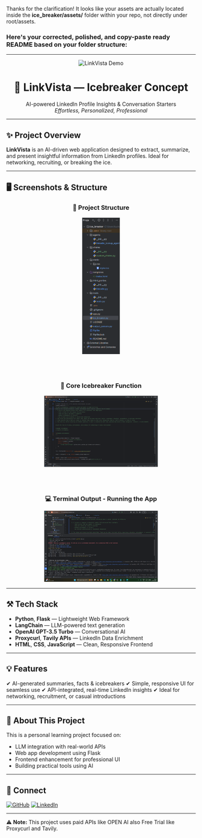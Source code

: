 Thanks for the clarification! It looks like your assets are actually located inside the **ice\_breaker/assets/** folder within your repo, not directly under root/assets.

### Here's your corrected, polished, and copy-paste ready README based on your folder structure:

---

<p align="center">
  <img src="https://github.com/tchourse/linkvista-icebreaker/raw/main/ice_breaker/assets/demo_app.gif" width="70%" alt="LinkVista Demo">
</p>

<h1 align="center">🔗 LinkVista — Icebreaker Concept</h1>

<p align="center">
  AI-powered LinkedIn Profile Insights & Conversation Starters<br>
  <em>Effortless, Personalized, Professional</em>
</p>

---

## ✨ **Project Overview**

**LinkVista** is an AI-driven web application designed to extract, summarize, and present insightful information from LinkedIn profiles. Ideal for networking, recruiting, or breaking the ice.

---

## 🖥️ **Screenshots & Structure**

<div align="center">

### 📁 Project Structure

<img src="https://github.com/tchourse/linkvista-icebreaker/raw/main/ice_breaker/assets/project_structure.png" width="20%" alt="Project Structure Screenshot">

<br><br>

### 🧩 Core Icebreaker Function

<img src="https://github.com/tchourse/linkvista-icebreaker/raw/main/ice_breaker/assets/icebreaker_function.png" width="60%" alt="Icebreaker Function Screenshot">

<br><br>

### 💻 Terminal Output - Running the App

<img src="https://github.com/tchourse/linkvista-icebreaker/raw/main/ice_breaker/assets/terminal_output.png" width="60%" alt="Terminal Output Screenshot">

</div>

---

## ⚒️ **Tech Stack**

* **Python**, **Flask** — Lightweight Web Framework
* **LangChain** — LLM-powered text generation
* **OpenAI GPT-3.5 Turbo** — Conversational AI
* **Proxycurl**, **Tavily APIs** — LinkedIn Data Enrichment
* **HTML**, **CSS**, **JavaScript** — Clean, Responsive Frontend

---


## 💡 **Features**

✔ AI-generated summaries, facts & icebreakers
✔ Simple, responsive UI for seamless use
✔ API-integrated, real-time LinkedIn insights
✔ Ideal for networking, recruitment, or casual introductions

---

## 📝 **About This Project**

This is a personal learning project focused on:

* LLM integration with real-world APIs
* Web app development using Flask
* Frontend enhancement for professional UI
* Building practical tools using AI

---

## 🔗 **Connect**

[![GitHub](https://img.shields.io/badge/GitHub-tchourse-black?style=for-the-badge\&logo=github)](https://github.com/tchourse)
[![LinkedIn](https://img.shields.io/badge/LinkedIn-Tushar%20Chourse-blue?style=for-the-badge\&logo=linkedin)](https://www.linkedin.com/in/tusharchourse/)

---

⚠ **Note:** This project uses paid APIs like OPEN AI also Free Trial like Proxycurl and Tavily. 


